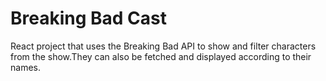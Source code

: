 # Breaking Bad Cast

React project that uses the Breaking Bad API to show and filter characters from the show.They can also be fetched and displayed according to their names.
